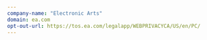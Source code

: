```yaml
---
company-name: "Electronic Arts"
domain: ea.com
opt-out-url: https://tos.ea.com/legalapp/WEBPRIVACYCA/US/en/PC/
---
```





